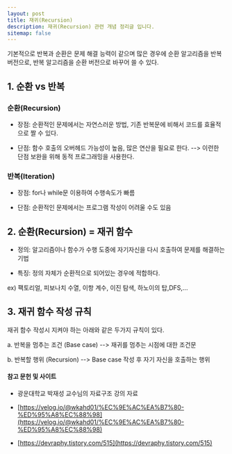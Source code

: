 ```yaml
---
layout: post
title: 재귀(Recursion)
description: 재귀(Recursion) 관련 개념 정리글 입니다.
sitemap: false
---
```


기본적으로 반복과 순환은 문제 해결 능력이 같으며 많은 경우에 순환 알고리즘을 반복버전으로, 반복 알고리즘을 순환 버전으로 바꾸어 쓸 수 있다.

## 1. 순환 vs 반복

### 순환(Recursion)

- 장점: 순환적인 문제에서는 자연스러운 방법, 기존 반복문에 비해서 코드를 효율적으로 짤 수 있다.

- 단점: 함수 호출의 오버헤드 가능성이 높음, 많은 연산을 필요로 한다. --> 이런한 단점 보완을 위해 동적 프로그래밍을 사용한다.

### 반복(Iteration)

- 장점: for나 while문 이용하여 수행속도가 빠름

- 단점: 순환적인 문제에서는 프로그램 작성이 어려울 수도 있음


## 2. 순환(Recursion) = 재귀 함수

- 정의: 알고리즘이나 함수가 수행 도중에 자기자신을 다시 호출하여 문제를 해결하는 기법

- 특징: 정의 자체가 순환적으로 되어있는 경우에 적합하다.

ex) 팩토리얼, 피보나치 수열, 이항 계수, 이진 탐색, 하노이의 탑,DFS,...


## 3. 재귀 함수 작성 규칙

재귀 함수 작성시 지켜야 하는 아래와 같은 두가지 규칙이 있다.

a. 반복을 멈추는 조건 (Base case) --> 재귀를 멈추는 시점에 대한 조건문

b. 반복할 행위 (Recursion) --> Base case 작성 후 자기 자신을 호출하는 행위


#### **참고 문헌 및 사이트** 

- 광운대학교 박재성 교수님의 자료구조 강의 자료

- [https://velog.io/@wkahd01/%EC%9E%AC%EA%B7%80-%ED%95%A8%EC%88%98](https://velog.io/@wkahd01/%EC%9E%AC%EA%B7%80-%ED%95%A8%EC%88%98)

- [https://devraphy.tistory.com/515](https://devraphy.tistory.com/515)